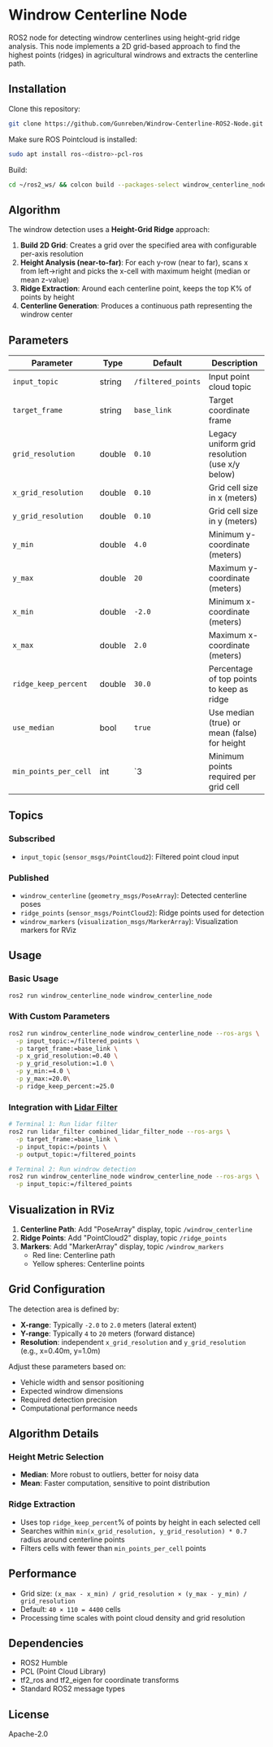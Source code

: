 # Windrow Centerline Node

ROS2 node for detecting windrow centerlines using height-grid ridge analysis. This node implements a 2D grid-based approach to find the highest points (ridges) in agricultural windrows and extracts the centerline path.

## Installation
Clone this repository:
```bash
git clone https://github.com/Gunreben/Windrow-Centerline-ROS2-Node.git
```

Make sure ROS Pointcloud is installed:
```bash
sudo apt install ros-<distro>-pcl-ros
```
Build:
```bash
cd ~/ros2_ws/ && colcon build --packages-select windrow_centerline_node
```

## Algorithm

The windrow detection uses a **Height-Grid Ridge** approach:

1. **Build 2D Grid**: Creates a grid over the specified area with configurable per-axis resolution
2. **Height Analysis (near-to-far)**: For each y-row (near to far), scans x from left→right and picks the x-cell with maximum height (median or mean z-value)
3. **Ridge Extraction**: Around each centerline point, keeps the top K% of points by height
4. **Centerline Generation**: Produces a continuous path representing the windrow center

## Parameters

| Parameter | Type | Default | Description |
|-----------|------|---------|-------------|
| `input_topic` | string | `/filtered_points` | Input point cloud topic |
| `target_frame` | string | `base_link` | Target coordinate frame |
| `grid_resolution` | double | `0.10` | Legacy uniform grid resolution (use x/y below) |
| `x_grid_resolution` | double | `0.10` | Grid cell size in x (meters) |
| `y_grid_resolution` | double | `0.10` | Grid cell size in y (meters) |
| `y_min` | double | `4.0` | Minimum y-coordinate (meters) |
| `y_max` | double | `20` | Maximum y-coordinate (meters) |
| `x_min` | double | `-2.0` | Minimum x-coordinate (meters) |
| `x_max` | double | `2.0` | Maximum x-coordinate (meters) |
| `ridge_keep_percent` | double | `30.0` | Percentage of top points to keep as ridge |
| `use_median` | bool | `true` | Use median (true) or mean (false) for height |
| `min_points_per_cell` | int | `3 | Minimum points required per grid cell |

## Topics

### Subscribed
- `input_topic` (`sensor_msgs/PointCloud2`): Filtered point cloud input

### Published
- `windrow_centerline` (`geometry_msgs/PoseArray`): Detected centerline poses
- `ridge_points` (`sensor_msgs/PointCloud2`): Ridge points used for detection
- `windrow_markers` (`visualization_msgs/MarkerArray`): Visualization markers for RViz

## Usage

### Basic Usage
```bash
ros2 run windrow_centerline_node windrow_centerline_node
```

### With Custom Parameters
```bash
ros2 run windrow_centerline_node windrow_centerline_node --ros-args \
  -p input_topic:=/filtered_points \
  -p target_frame:=base_link \
  -p x_grid_resolution:=0.40 \
  -p y_grid_resolution:=1.0 \
  -p y_min:=4.0 \
  -p y_max:=20.0\
  -p ridge_keep_percent:=25.0
```

### Integration with [Lidar Filter](https://github.com/Gunreben/lidar_filter)
```bash
# Terminal 1: Run lidar filter
ros2 run lidar_filter combined_lidar_filter_node --ros-args \
  -p target_frame:=base_link \
  -p input_topic:=/points \
  -p output_topic:=/filtered_points

# Terminal 2: Run windrow detection
ros2 run windrow_centerline_node windrow_centerline_node --ros-args \
  -p input_topic:=/filtered_points
```

## Visualization in RViz

1. **Centerline Path**: Add "PoseArray" display, topic `/windrow_centerline`
2. **Ridge Points**: Add "PointCloud2" display, topic `/ridge_points` 
3. **Markers**: Add "MarkerArray" display, topic `/windrow_markers`
   - Red line: Centerline path
   - Yellow spheres: Centerline points

## Grid Configuration

The detection area is defined by:
- **X-range**: Typically `-2.0` to `2.0` meters (lateral extent)
- **Y-range**: Typically `4` to `20` meters (forward distance)
- **Resolution**: independent `x_grid_resolution` and `y_grid_resolution` (e.g., x=0.40m, y=1.0m)

Adjust these parameters based on:
- Vehicle width and sensor positioning
- Expected windrow dimensions
- Required detection precision
- Computational performance needs

## Algorithm Details

### Height Metric Selection
- **Median**: More robust to outliers, better for noisy data
- **Mean**: Faster computation, sensitive to point distribution

### Ridge Extraction
- Uses top `ridge_keep_percent`% of points by height in each selected cell
- Searches within `min(x_grid_resolution, y_grid_resolution) * 0.7` radius around centerline points
- Filters cells with fewer than `min_points_per_cell` points

## Performance

- Grid size: `(x_max - x_min) / grid_resolution × (y_max - y_min) / grid_resolution`
- Default: `40 × 110 = 4400` cells
- Processing time scales with point cloud density and grid resolution

## Dependencies

- ROS2 Humble
- PCL (Point Cloud Library)
- tf2_ros and tf2_eigen for coordinate transforms
- Standard ROS2 message types

## License

Apache-2.0

